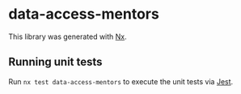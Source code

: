 # data-access-mentors

This library was generated with [Nx](https://nx.dev).

## Running unit tests

Run `nx test data-access-mentors` to execute the unit tests via [Jest](https://jestjs.io).
